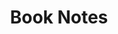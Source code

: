 ---
layout: home
title: Book Notes
permalink: /notes/
pagination: 
  enabled: true
  category: notes
  permalink: /:num/
---